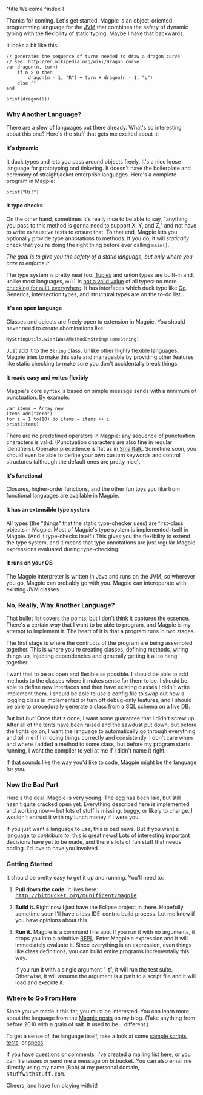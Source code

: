 ^title Welcome
^index 1

Thanks for coming. Let's get started. Magpie is an object-oriented programming language for the [JVM](http://en.wikipedia.org/wiki/Java_Virtual_Machine) that combines the safety of dynamic typing with the flexibility of static typing. Maybe I have that backwards.

It looks a bit like this:

    // generates the sequence of turns needed to draw a dragon curve
    // see: http://en.wikipedia.org/wiki/Dragon_curve
    var dragon(n, turn)
        if n > 0 then
            dragon(n - 1, "R") + turn + dragon(n - 1, "L")
        else ""
    end

    print(dragon(5))

### Why Another Language?

There are a slew of languages out there already. What's so interesting about this one? Here's the stuff that gets me excited about it:

#### It's dynamic

It duck types and lets you pass around objects freely. It's a nice loose
language for prototyping and tinkering. It doesn't have the boilerplate and
ceremony of straightjacket enterprise languages. Here's a complete program in
Magpie:

    print("Hi!")

#### It type checks

On the other hand, sometimes it's really nice to be able to say, "anything you
pass to this method is gonna need to support X, Y, and Z," and not have to write
exhaustive tests to ensure that. To that end, Magpie lets you optionally provide
type annotations to methods. If you do, it will *statically* check that you're
doing the right thing before ever calling `main()`.

*The goal is to give you the safety of a static language, but only where you
care to enforce it.*

The type system is pretty neat too.
[Tuples](http://journal.stuffwithstuff.com/2009/05/05/one-and-only-one/) and
union types are built-in and, unlike most languages, `null` is [not a valid
value](http://journal.stuffwithstuff.com/2010/08/23/void-null-maybe-and-nothing/)
of all types: no more [checking for `null`
everywhere](http://lambda-the-ultimate.org/node/3186). It has interfaces which
duck type like
[Go](http://golang.org/doc/effective_go.html#interfaces_and_types). Generics,
intersection types, and structural types are on the to-do list.

#### It's an open language

Classes and objects are freely open to extension in Magpie. You should never
need to create abominations like:

    MyStringUtils.wishIWasAMethodOnString(someString)

Just add it to the `String` class. Unlike other highly flexible languages,
Magpie tries to make this safe and manageable by providing other features like
static checking to make sure you don't accidentally break things.

#### It reads easy and writes flexibly

Magpie's core syntax is based on simple message sends with a minimum of
punctuation. By example:

    var items = Array new
    items add("zero")
    for i = 1 to(10) do items = items ++ i
    print(items)

There are no predefined operators in Magpie: any sequence of punctuation
characters is valid. (Punctuation characters are also fine in regular
identifiers). Operator precedence is flat as in
[Smalltalk](http://en.wikipedia.org/wiki/Smalltalk#Messages). Sometime soon, you
should even be able to define your own custom keywords and control structures
(although the default ones are pretty nice).

#### It's functional

Closures, higher-order functions, and the other fun toys you like from
functional languages are available in Magpie.

#### It has an extensible type system

All types (the "things" that the static type-checker uses) are first-class
objects in Magpie. Most of Magpie's type system is implemented itself in Magpie.
(And it type-checks itself.) This gives you the flexibility to extend the type
system, and it means that type annotations are just regular Magpie expressions
evaluated during type-checking.

#### It runs on your OS

The Magpie interpreter is written in Java and runs on the JVM, so wherever you
go, Magpie can probably go with you. Magpie can interoperate with existing JVM
classes.

### No, Really, Why Another Language?

That bullet list covers the points, but I don't think it captures the essence.
There's a certain *way* that I want to be able to program, and Magpie is my
attempt to implement it. The heart of it is that a program runs in two stages.

The first stage is where the contructs of the program are being assembled together. This is where you're creating classes, defining methods, wiring things up, injecting dependencies and generally getting it all to hang together.

I want that to be as open and flexible as possible. I should be able to add methods to the classes where it makes sense for them to be. I should be able to define new interfaces and then have existing classes I didn't write implement them. I should be able to use a config file to swap out how a logging class is implemented or turn off debug-only features, and I should be able to procedurally generate a class from a SQL schema on a live DB.

But but *but!* Once that's done, I want some guarantee that I didn't screw up. After all of the tents have been raised and the sawdust put down, but before the lights go on, I want the language to automatically go through everything and tell me if I'm doing things correctly and consistently. I don't care when and where I added a method to some class, but before my program starts running, I want the compiler to yell at me if I didn't name it right.

If that sounds like the way you'd like to code, Magpie might be the language for you.

### Now the Bad Part

Here's the deal. Magpie is very young. The egg has been laid, but still hasn't
quite cracked open yet. Everything described here is implemented and working
now&mdash; but lots of stuff is missing, buggy, or likely to change. I wouldn't
entrust it with my lunch money if I were you.

If you just want a language to *use*, this is bad news. But if you want a
language to *contribute to*, this is great news! Lots of interesting important
decisions have yet to be made, and there's lots of fun stuff that needs coding.
I'd love to have you involved.

### Getting Started

It should be pretty easy to get it up and running. You'll need to:

1. **Pull down the code.** It lives here: <tt><a href="http://bitbucket.org/munificent/magpie">http://bitbucket.org/munificent/magpie</a></tt>

2. **Build it.** Right now I just have the Eclipse project in there. Hopefully 
   sometime soon I'll have a less IDE-centric build process. Let me know if you
   have opinions about this.
   
3. **Run it.** Magpie is a command line app. If you run it with no arguments,
   it drops you into a primitive [REPL](http://en.wikipedia.org/wiki/REPL).
   Enter Magpie a expression and it will immediately evaluate it. Since
   everything is an expression, even things like class definitions, you can
   build entire programs incrementally this way.
   
   If you run it with a single argument "-t", it will run the test suite.
   Otherwise, it will assume the argument is a path to a script file and it will
   load and execute it.

### Where to Go From Here

Since you've made it this far, you must be interested. You can learn more about
the language from the [Magpie posts](http://journal.stuffwithstuff.com/category/magpie/) on my blog. (Take anything from before 2010 with a grain of salt. It used to be... different.)

To get a sense of the language itself, take a look at some [sample scripts](http://bitbucket.org/munificent/magpie/src/tip/script/), [tests](http://bitbucket.org/munificent/magpie/src/tip/test/), or [specs](http://bitbucket.org/munificent/magpie/src/tip/spec/).

If you have questions or comments, I've created a mailing list
[here](http://groups.google.com/group/magpie-lang), or you can file issues or
send me a message on bitbucket. You can also email me directly using my name
(<tt>Bob</tt>) at my personal domain, <tt>stuffwithstuff.com</tt>.

Cheers, and have fun playing with it!